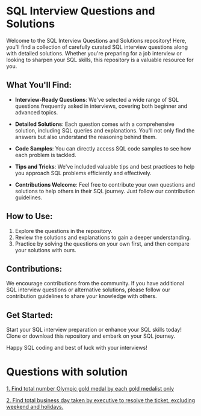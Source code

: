 # SQL Interview Questions and Solutions

Welcome to the SQL Interview Questions and Solutions repository! Here, you'll find a collection of carefully curated SQL interview questions along with detailed solutions. Whether you're preparing for a job interview or looking to sharpen your SQL skills, this repository is a valuable resource for you.

## What You'll Find:
- **Interview-Ready Questions**: We've selected a wide range of SQL questions frequently asked in interviews, covering both beginner and advanced topics.

- **Detailed Solutions**: Each question comes with a comprehensive solution, including SQL queries and explanations. You'll not only find the answers but also understand the reasoning behind them.

- **Code Samples**: You can directly access SQL code samples to see how each problem is tackled.

- **Tips and Tricks**: We've included valuable tips and best practices to help you approach SQL problems efficiently and effectively.

- **Contributions Welcome**: Feel free to contribute your own questions and solutions to help others in their SQL journey. Just follow our contribution guidelines.

## How to Use:
1. Explore the questions in the repository.
2. Review the solutions and explanations to gain a deeper understanding.
3. Practice by solving the questions on your own first, and then compare your solutions with ours.

## Contributions:
We encourage contributions from the community. If you have additional SQL interview questions or alternative solutions, please follow our contribution guidelines to share your knowledge with others.

## Get Started:
Start your SQL interview preparation or enhance your SQL skills today! Clone or download this repository and embark on your SQL journey.

Happy SQL coding and best of luck with your interviews!

# Questions with solution
[1. Find total number Olympic gold medal by each gold medalist only](https://github.com/durgeshanalyst/SQL-Interview-Preparation/blob/main/Olympic_gold_medal.sql)

[2. Find total business day taken by executive to resolve the ticket, excluding weekend and holidays.](https://github.com/durgeshanalyst/SQL-Interview-Preparation/tree/main/Business_days)